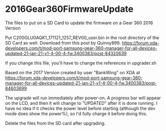 # 2016Gear360FirmwareUpdate
The files to put on a SD Card to update the firmware on a Gear 360 2016 Version

Put C200GLU0AQK1_171121_1257_REV00_user.bin in the root directory of the SD Card as well.  Download from this post by Quinny899.
https://forum.xda-developers.com/t/mod-port-samsung-gear-360-manager-for-all-devices-updated-21-jan-21-v1-4-00-4-fw.3400383/post-84320639

If you change this file, you'll have to change the references in upgrader.sh

Based on the 2017 Version created by user "BankWing" on XDA at 
https://forum.xda-developers.com/t/mod-port-samsung-gear-360-manager-for-all-devices-updated-21-jan-21-v1-4-00-4-fw.3400383/post-84603699

The upgrade will run immediately after power-on.  A progress bar will appear on the LCD, and then it will change to "UPDATED" after it is done running.
I have no idea if it checks the power level before starting (although the dev mode does show the power%), so I'd fully charge it before doing this.

Delete the files from the SD card after upgrading.
